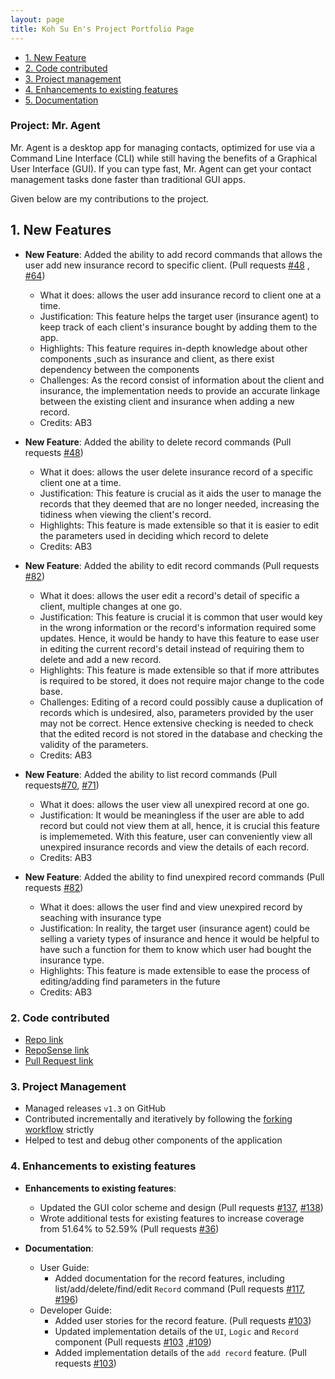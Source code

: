 ```yaml
---
layout: page
title: Koh Su En's Project Portfolio Page
---
```


- [1. New Feature](#NewFeature)
- [2. Code contributed](#Codecontributed)
- [3. Project management](#Projectmanagement)
- [4. Enhancements to existing features](#existing)
- [5. Documentation](#Documentation)

### Project: Mr. Agent

Mr. Agent is a desktop app for managing contacts, optimized for use via a Command Line Interface (CLI) while still having the benefits of a Graphical User Interface (GUI). If you can type fast, Mr. Agent can get your contact management tasks done faster than traditional GUI apps.

Given below are my contributions to the project.

## <a id="NewFeatures"></a>**1. New Features**
* **New Feature**: Added the ability to add record commands that allows the user add new insurance record to specific client. (Pull requests [\#48](https://github.com/AY2122S2-CS2103-F09-3/tp/pull/48/files) , [\#64](https://github.com/AY2122S2-CS2103-F09-3/tp/pull/64/files))
  * What it does: allows the user add insurance record to client one at a time. 
  * Justification: This feature helps the target user (insurance agent) to keep track of each client's insurance bought by adding them to the app.
  * Highlights: This feature requires in-depth knowledge about other components ,such as insurance and client, as there exist dependency between the components
  * Challenges: As the record consist of information about the client and insurance, the implementation needs to provide an accurate linkage between the existing client and insurance when adding a new record.
  * Credits: AB3


* **New Feature**: Added the ability to delete record commands (Pull requests [\#48](https://github.com/AY2122S2-CS2103-F09-3/tp/pull/48/files))
  * What it does: allows the user delete insurance record of a specific client one at a time.
  * Justification: This feature is crucial as it aids the user to manage the records that they deemed that are no longer needed, increasing the tidiness when viewing the client's record.
  * Highlights: This feature is made extensible so that it is easier to edit the parameters used in deciding which record to delete
  * Credits: AB3


* **New Feature**: Added the ability to edit record commands (Pull requests [\#82](https://github.com/AY2122S2-CS2103-F09-3/tp/pull/82/files))
  * What it does: allows the user edit a record's detail of specific a client, multiple changes at one go.
  * Justification: This feature is crucial it is common that user would key in the wrong information or the record's information required some updates. Hence, it would be handy to have this feature to ease user in editing the current record's detail instead of requiring them to delete and add a new record.
  * Highlights: This feature is made extensible so that if more attributes is required to be stored, it does not require major change to the code base.
  * Challenges: Editing of a record could possibly cause a duplication of records which is undesired, also, parameters provided by the user may not be correct. 
    Hence extensive checking is needed to check that the edited record is not stored in the database and checking the validity of the parameters.
  * Credits: AB3


* **New Feature**: Added the ability to list record commands (Pull requests[\#70](https://github.com/AY2122S2-CS2103-F09-3/tp/pull/70), [\#71](https://github.com/AY2122S2-CS2103-F09-3/tp/pull/71))
  * What it does: allows the user view all unexpired record at one go.
  * Justification: It would be meaningless if the user are able to add record but could not view them at all, hence, it is crucial this feature is implememeted. With this feature, user can conveniently view all unexpired insurance records and view the details of each record.
  * Credits: AB3


* **New Feature**: Added the ability to find unexpired record commands (Pull requests [\#82](https://github.com/AY2122S2-CS2103-F09-3/tp/pull/82/files))
  * What it does: allows the user find and view unexpired record by seaching with insurance type
  * Justification: In reality, the target user (insurance agent) could be selling a variety types of insurance and hence it would be helpful to have such a function for them to know which user had bought the insurance type.
  * Highlights: This feature is made extensible to ease the process of editing/adding find parameters in the future
  * Credits: AB3

### <a id="code_contributed"></a>2. Code contributed
* [Repo link](https://github.com/seksek13/tp)
* [RepoSense link](https://ay2122s2-cs2103-f09-3.github.io/tp/team/seksek13.html)
* [Pull Request link](https://github.com/AY2122S2-CS2103-F09-3/tp/pulls?q=is%3Apr+is%3Aclosed+author%3Aseksek13)

### <a id="project_management"></a>3. Project Management

  * Managed releases `v1.3` on GitHub
  * Contributed incrementally and iteratively by following the [forking workflow](https://nus-cs2103-ay2122s2.github.io/website/se-book-adapted/chapters/revisionControl.html#forking-flow) strictly
  * Helped to test and debug other components of the application

### <a id="enhancements"></a>4. Enhancements to existing features
* **Enhancements to existing features**:
    * Updated the GUI color scheme and design (Pull requests [\#137](https://github.com/AY2122S2-CS2103-F09-3/tp/pull/137), [\#138](https://github.com/AY2122S2-CS2103-F09-3/tp/pull/138))
    * Wrote additional tests for existing features to increase coverage from 51.64% to 52.59% (Pull requests [\#36](https://github.com/AY2122S2-CS2103-F09-3/tp/pull/99))

* **Documentation**:
    * User Guide:
        * Added documentation for the record features, including list/add/delete/find/edit `Record` command (Pull requests [\#117](https://github.com/AY2122S2-CS2103-F09-3/tp/pull/117), [\#196](https://github.com/AY2122S2-CS2103-F09-3/tp/pull/196))
    * Developer Guide:
        * Added user stories for the record feature. (Pull requests [\#103](https://github.com/AY2122S2-CS2103-F09-3/tp/pull/103/files))
        * Updated implementation details of the `UI`, `Logic` and `Record` component (Pull requests [\#103](https://github.com/AY2122S2-CS2103-F09-3/tp/pull/103/files) ,[\#109](https://github.com/AY2122S2-CS2103-F09-3/tp/pull/109/files))
        * Added implementation details of the `add record` feature. (Pull requests [\#103](https://github.com/AY2122S2-CS2103-F09-3/tp/pull/103/files))


